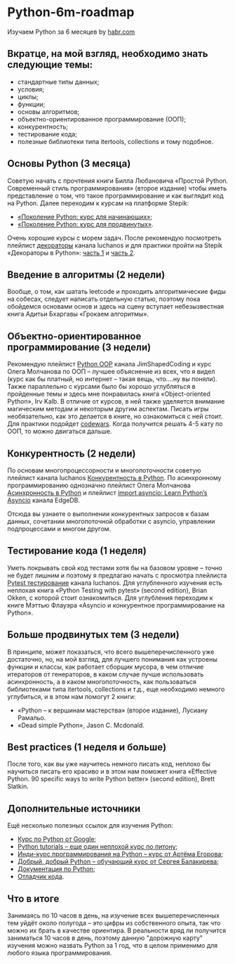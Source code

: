 # Python-6m-roadmap
Изучаем Python за 6 месяцев by [habr.com](https://habr.com)

## Вкратце, на мой взгляд, необходимо знать следующие темы:

- стандартные типы данных;
- условия;
- циклы;
- функции;
- основы алгоритмов;
- объектно-ориентированное программирование (ООП);
- конкурентность;
- тестирование кода;
- полезные библиотеки типа itertools, collections и тому подобное.

## Основы Python (3 месяца)

Советую начать с прочтения книги Билла Любановича «Простой Python. Современный стиль программирования» (второе издание) чтобы иметь представление о том, что такое программирование и как выглядит код на Python. Далее переходим к курсам на платформе Stepik:
- [«Поколение Python: курс для начинающих»](https://stepik.org/course/58852/info);
- [«Поколение Python: курс для продвинутых»](https://stepik.org/course/68343/info).

Очень хорошие курсы с морем задач.
После рекомендую посмотреть плейлист [декораторы](https://www.youtube.com/playlist?list=PLlKID9PnOE5h8VJyEiEd_Uv_-tt9KX7MD) канала luchanos и для практики пройти на Stepik «Декораторы в Python»: [часть 1](https://stepik.org/lesson/63305/step/1) и [часть 2](https://stepik.org/lesson/63306/step/1).

## Введение в алгоритмы (2 недели)

Вообще, о том, как шатать leetcode и проходить алгоритмические фиды на собесах, следует написать отдельную статью, поэтому пока обойдемся основами основ и здесь на сцену вступает небезызвестная книга Адитьи Бхаргавы «Грокаем алгоритмы».

## Объектно-ориентированное программирование (3 недели)

Рекомендую плейлист [Python OOP](https://www.youtube.com/playlist?list=PLOkVupluCIjvfzQFgjiSQIccKiC-BJXwi) канала JimShapedCoding и курс Олега Молчанова по ООП – лучшее объяснение из всех, что я видел (курс как бы платный, но интернет – такая вещь, что….ну вы поняли).
Также параллельно с курсами было бы хорошо углубляться в пройденные темы и здесь мне понравилась книга «Object-oriented Python», Irv Kalb.
В отличие от курсов, в ней также уделяется внимание магическим методам и некоторым другим аспектам. Писать игры необязательно, как это делается в книге, но ознакомиться с ней стоит.
Для практики подойдет [codewars](https://www.codewars.com/). Когда получится решать 4-5 кату по ООП, то можно двигаться дальше.


## Конкурентность (2 недели)

По основам многопроцессорности и многопоточности советую плейлист канала luchanos [Конкурентность в Python](https://www.youtube.com/playlist?list=PLlKID9PnOE5ibKy6U7XaCA2Nqk_R1d5CJ).
По асинхронному программированию однозначно плейлист Олега Молчанова [Асинхронность в Python](https://www.youtube.com/playlist?list=PLlWXhlUMyooawilqK4lPXRvxtbYiw34S8) и плейлист [import asyncio: Learn Python’s Asyncio](https://www.youtube.com/playlist?list=PLhNSoGM2ik6SIkVGXWBwerucXjgP1rHmB) канала EdgeDB.

Отсюда вы узнаете о выполнении конкурентных запросов к базам данных, сочетании многопоточной обработки с asyncio, управлении подпроцессами и многом другом.


## Тестирование кода (1 неделя)

Уметь покрывать свой код тестами хотя бы на базовом уровне – точно не будет лишним и поэтому я предлагаю начать с просмотра плейлиста [Pytest тестирование](https://www.youtube.com/playlist?list=PLlKID9PnOE5hCuNW8L-qxC12U7WPWG6YS) канала luchanos.
Для углубленного изучения есть неплохая книга «Python Testing with pytest» (second edition), Brian Okken, с которой стоит ознакомиться.
Для углубления переходим к книге Мэттью Флауэра «Asyncio и конкурентное программирование на Python».


## Больше продвинутых тем (3 недели)

В принципе, может показаться, что всего вышеперечисленного уже достаточно, но, на мой взгляд, для лучшего понимания как устроены функции и классы, как работает сборщик мусора, в чем отличие итераторов от генераторов, в каком случае лучше использовать асинхронность, а в каком многопоточность, как пользоваться библиотеками типа itertools, collections и т.д., еще необходимо немного углубиться, и в этом нам помогут 2 книги:
- «Python – к вершинам мастерства» (второе издание), Лусиану Рамальо.
- «Dead simple Python», Jason C. Mcdonald.

## Best practices (1 неделя и больше)

После того, как вы уже научитесь немного писать код, неплохо бы научиться писать его красиво и в этом нам поможет книга «Effective Python. 90 specific ways to write Python better» (second edition), Brett Slatkin.


## Дополнительные источники

Ещё несколько полезных ссылок для изучения Python:
- [Курс по Python от Google](https://www.coursera.org/professional-certificates/google-it-automation);
- [Python tutorials – еще один неплохой курс по питону](https://pynative.com/python/);
- [Инди-курс программирования на Python – курс от Артёма Егорова](https://stepik.org/course/63085/info);
- [Добрый, добрый Python – обучающий курс от Сергея Балакирева](https://stepik.org/course/100707/promo);
- [Документация по Python](https://www.python.org/doc/versions/);
- [Отладчик кода](https://pythontutor.com/).

## Что в итоге

Занимаясь по 10 часов в день, на изучение всех вышеперечисленных тем уйдёт около полугода – это цифры из собственного опыта, так что можно их брать в качестве ориентира.
В реальности вряд ли получится заниматься 10 часов в день, поэтому данную "дорожную карту" изучения можно назвать Python за 1 год, что в целом применимо для любого языка программирования.
